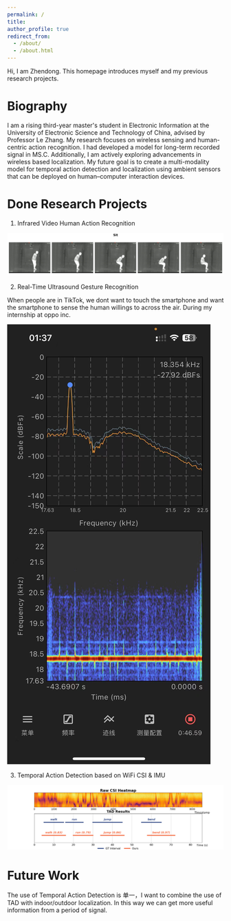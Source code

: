 ```yaml
---
permalink: /
title: 
author_profile: true
redirect_from: 
  - /about/
  - /about.html
---
```


Hi, I am Zhendong. This homepage introduces myself and my previous research projects. 

Biography
======
I am a rising third-year master's student in Electronic Information at the University of Electronic Science and Technology of China, advised by Professor Le Zhang. My research focuses on wireless sensing and human-centric action recognition. I had developed a model for long-term recorded signal in MS.C. Additionally, I am actively exploring advancements in wireless based localization. My future goal is to create a multi-modality model for temporal action detection and localization using ambient sensors that can be deployed on human–computer interaction devices.

Done Research Projects
======
1. Infrared Video Human Action Recognition

![gg](/images/Sit.png)

2. Real-Time Ultrasound Gesture Recognition

When people are in TikTok, we dont want to touch the smartphone and want the smartphone to sense the human willings to across the air. During my internship at oppo inc. 

![gg](/images/ultra.jpg)

3. Temporal Action Detection based on WiFi CSI & IMU

![gg](/images/tad.png)


Future Work
======

The use of Temporal Action Detection is 单一，I want to combine the use of TAD with indoor/outdoor localization. In this way we can get more useful information from a period of signal.
